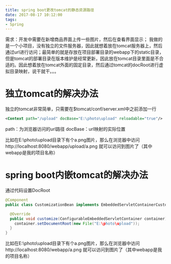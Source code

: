 ```yaml
---
title: spring boot更改tomcat的静态资源路径
date: 2017-08-17 10:12:00
tags:
- Spring
---
```


需求：开发中需要在新增商品界面上传一些图片，然后在查看界面显示；
我做的是一个小项目，没有独立的文件服务器，因此就想着放在tomcat服务器上，然后通过url进行访问；最简单的就是存放在项目部署目录的webapp下的static目录，但是tomcat的部署目录在版本维护是经常更新，因此放在tomcat目录里面是不合适的。因此想着放在tomcat外面的固定目录，然后通过tomcat的docRoot进行虚拟目录映射，说干就干。。。

<!--more-->

# 独立tomcat的解决办法
独立的tomcat非常简单，只需要在$tomcat/conf/server.xml中</Host>之前添加一行
``` xml
<Context path="/upload" docBase="E:\photo\upload" reloadable="true"/>
```
path：为浏览器访问的url路径
docBase：url映射的实际位置

比如在E:\photo\upload目录下有个a.png图片，那么在浏览器中访问http://localhost:8080/webapp/upload/a.png 就可以访问到图片了（其中webapp是我的项目名称）


# spring boot内嵌tomcat的解决办法
通过代码设置DocRoot
``` java
@Component
public class CustomizationBean implements EmbeddedServletContainerCustomizer {

  @Override
  public void customize(ConfigurableEmbeddedServletContainer container) {
    container.setDocumentRoot(new File("E:\photo\upload"));
  }
}
```
比如在E:\photo\upload目录下有个a.png图片，那么在浏览器中访问http://localhost:8080/webapp/a.png 就可以访问到图片了（其中webapp是我的项目名称）
